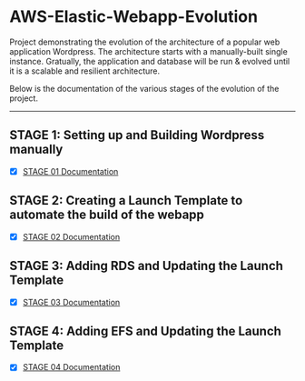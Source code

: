 # AWS-Elastic-Webapp-Evolution
Project demonstrating the evolution of the architecture of a popular web application Wordpress. The architecture starts with a manually-built single instance. Gratually, the application and database will be run &amp; evolved until it is a scalable and resilient architecture.
 
 Below is the documentation of the various stages of the evolution of the project.

---

## STAGE 1: Setting up and Building Wordpress manually
- [X] [STAGE 01 Documentation](https://github.com/shivanishingne/AWS-Elastic-Webapp-Evolution/blob/master/STAGE01.md)

## STAGE 2: Creating a Launch Template to automate the build of the webapp
- [X] [STAGE 02 Documentation](https://github.com/shivanishingne/AWS-Elastic-Webapp-Evolution/blob/master/STAGE02.md)

## STAGE 3: Adding RDS and Updating the Launch Template
- [X] [STAGE 03 Documentation](https://github.com/shivanishingne/AWS-Elastic-Webapp-Evolution/blob/master/STAGE03.md)

## STAGE 4: Adding EFS and Updating the Launch Template
- [X] [STAGE 04 Documentation](https://github.com/shivanishingne/AWS-Elastic-Webapp-Evolution/blob/master/STAGE04.md)


